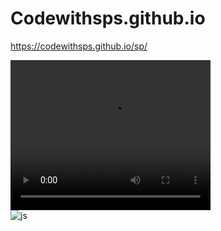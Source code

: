 # Codewithsps.github.io  
<a herf="https://codewithsps.github.io/sps/">https://codewithsps.github.io/sp/</a> 
<br>

<video width="320" height="240" controls autoplay>
  <source src="movie.mp4" type="video/mp4">
  <source src="movie.ogg" type="video/ogg">
 
</video>
<br>
<img src="https://github.com/Codewithsps/sps/blob/5e112239bfd50f359ade71f5636e50f61cb6e1eb/photos/codewithsps.png" alt="js" >


